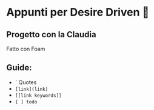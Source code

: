 # Appunti per Desire Driven 🐽
## Progetto con la Claudia

Fatto con Foam

  ## Guide:
  - ` Quotes
  - `[link](link)`
  - `[[link keywords]]`
  -  `[ ] todo`
  
